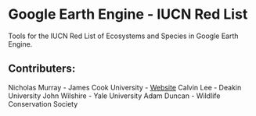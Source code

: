 # Google Earth Engine - IUCN Red List

Tools for the IUCN Red List of Ecosystems and Species in Google Earth Engine.

## Contributers:
Nicholas Murray - James Cook University - [Website](https://www.murrayensis.org)
Calvin Lee - Deakin University
John Wilshire - Yale University
Adam Duncan - Wildlife Conservation Society
